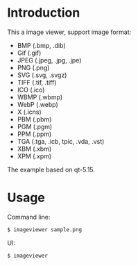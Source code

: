 
# Introduction

This a image viewer, support image format:

- BMP  (.bmp, .dib)
- Gif  (.gif)
- JPEG (.jpeg, .jpg, .jpe)
- PNG  (.png)
- SVG  (.svg, .svgz)
- TIFF (.tif, .tiff)
- ICO  (.ico)
- WBMP (.wbmp)
- WebP (.webp)
- X    (.icns)
- PBM  (.pbm)
- PGM  (.pgm)
- PPM  (.ppm)
- TGA  (.tga, .icb, tpic, .vda, .vst)
- XBM  (.xbm)
- XPM  (.xpm)

The example based on qt-5.15.


# Usage

Command line:

```bash
$ imageviewer sample.png
```

UI:

```bash
$ imageviewer
```
